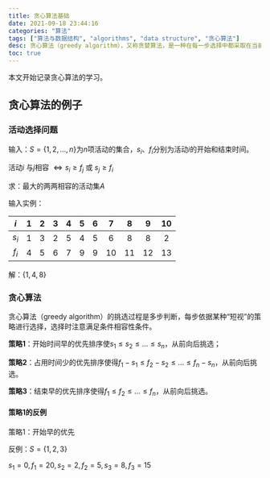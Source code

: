 ```yaml
---
title: 贪心算法基础
date: 2021-09-18 23:44:16
categories: "算法"
tags: ["算法与数据结构", "algorithms", "data structure", "贪心算法"]
desc: 贪心算法（greedy algorithm），又称贪婪算法，是一种在每一步选择中都采取在当前状态下最好或最优（即最有利）的选择，从而希望导致结果是最好或最优的算法。
toc: true
---
```


本文开始记录贪心算法的学习。

## 贪心算法的例子

### 活动选择问题

输入：$S=\{1,2,...,n\}$为$n$项活动的集合，$s_i$、$f_i$分别为活动$i$的开始和结束时间。

活动$i$ 与$j$相容 $\iff s_i \ge f_j$ 或 $s_j \ge f_i$

求：最大的两两相容的活动集$A$

<!-- more -->

输入实例：

| $i$ | 1 | 2 | 3 | 4 | 5 | 6 | 7 | 8 | 9 | 10 |
| :--: | :--: | :--: | :--: | :--: | :--: | :--: | :--: | :--: | :--: | :--: |
| $s_i$ | 1 | 3 | 2 | 5 | 4 | 5 | 6 | 8 | 8 | 2 |
| $f_i$ | 4 | 5 | 6 | 7 | 9 | 9 | 10 | 11 | 12 | 13 |

解：$\{1,4,8\}$

### 贪心算法

贪心算法（greedy algorithm）的挑选过程是多步判断，每步依据某种“短视”的策略进行选择，选择时注意满足条件相容性条件。

**策略1**：开始时间早的优先排序使$s_1\le s_2 \le ... \le s_n$，从前向后挑选；

**策略2**：占用时间少的优先排序使得$f_1-s_1 \le f_2 - s_2 \le ... \le f_n - s_n$，从前向后挑选。

**策略3**：结束早的优先排序使得$f_1 \le f_2 \le ... \le f_n$，从前向后挑选。

#### 策略1的反例

策略1：开始早的优先

反例：$S=\{1,2,3\}$

$s_1=0,f_1=20,s_2=2,f_2=5,s_3=8,f_3=15$
